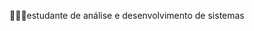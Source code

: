 👩🏻‍💻estudante de análise e desenvolvimento de sistemas 

<!---
leneribeiro/leneribeiro is a ✨ special ✨ repository because its `README.md` (this file) appears on your GitHub profile.
You can click the Preview link to take a look at your changes.
--->
